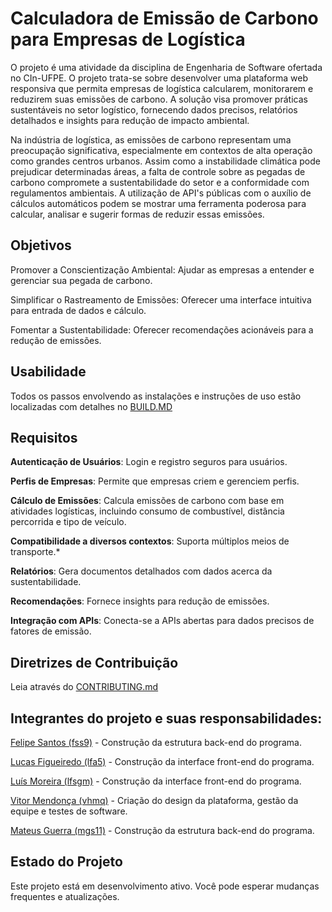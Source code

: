 # Calculadora de Emissão de Carbono para Empresas de Logística

O projeto é uma atividade da disciplina de Engenharia de Software ofertada no CIn-UFPE. O projeto trata-se sobre desenvolver uma plataforma web responsiva que permita empresas de logística calcularem, monitorarem e reduzirem suas emissões de carbono. A solução visa promover práticas sustentáveis no setor logístico, fornecendo dados precisos, relatórios detalhados e insights para redução de impacto ambiental.

Na indústria de logística, as emissões de carbono representam uma preocupação significativa, especialmente em contextos de alta operação como grandes centros urbanos. Assim como a instabilidade climática pode prejudicar determinadas áreas, a falta de controle sobre as pegadas de carbono compromete a sustentabilidade do setor e a conformidade com regulamentos ambientais. A utilização de API's públicas com o auxílio de cálculos automáticos podem se mostrar uma ferramenta poderosa para calcular, analisar e sugerir formas de reduzir essas emissões.

## Objetivos
Promover a Conscientização Ambiental: Ajudar as empresas a entender e gerenciar sua pegada de carbono.

Simplificar o Rastreamento de Emissões: Oferecer uma interface intuitiva para entrada de dados e cálculo.

Fomentar a Sustentabilidade: Oferecer recomendações acionáveis para a redução de emissões.

## Usabilidade

Todos os passos envolvendo as instalações e instruções de uso estão localizadas com detalhes no [BUILD.MD](https://github.com/felipesantos9/software_engineering_project/blob/main/BUILD.md)

## Requisitos
**Autenticação de Usuários**: Login e registro seguros para usuários.

**Perfis de Empresas**: Permite que empresas criem e gerenciem perfis.

**Cálculo de Emissões**: Calcula emissões de carbono com base em atividades logísticas, incluindo consumo de combustível, distância percorrida e tipo de veículo.

**Compatibilidade a diversos contextos**: Suporta múltiplos meios de transporte.*

**Relatórios**: Gera documentos detalhados com dados acerca da sustentabilidade.

**Recomendações**: Fornece insights para redução de emissões.

**Integração com APIs**: Conecta-se a APIs abertas para dados precisos de fatores de emissão.

## Diretrizes de Contribuição

Leia através do [CONTRIBUTING.md](https://github.com/felipesantos9/software_engineering_project/blob/main/CONTRIBUTING.md)

## Integrantes do projeto e suas responsabilidades:

[Felipe Santos (fss9)](https://github.com/felipesantos9) - Construção da estrutura back-end do programa.

[Lucas Figueiredo (lfa5)](https://github.com/LucasFigAze) - Construção da interface front-end do programa.

[Luís Moreira (lfsgm)](https://github.com/Luisgsm324) - Construção da interface front-end do programa.

[Vitor Mendonça (vhmq)](https://github.com/VitorMendonca62) - Criação do design da plataforma, gestão da equipe e testes de software.

[Mateus Guerra (mgs11)](https://github.com/mateussguerra) - Construção da estrutura back-end do programa.

## Estado do Projeto

Este projeto está em desenvolvimento ativo. Você pode esperar mudanças frequentes e atualizações.
